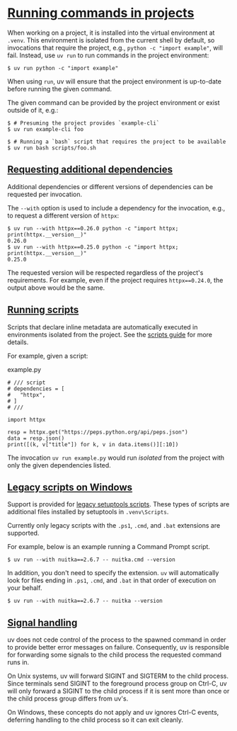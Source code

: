 # [Running commands in projects](#running-commands-in-projects)

When working on a project, it is installed into the virtual environment at `.venv`. This environment is isolated from the current shell by default, so invocations that require the project, e.g., `python -c "import example"`, will fail. Instead, use `uv run` to run commands in the project environment:

```
$ uv run python -c "import example"

```

When using `run`, uv will ensure that the project environment is up-to-date before running the given command.

The given command can be provided by the project environment or exist outside of it, e.g.:

```
$ # Presuming the project provides `example-cli`
$ uv run example-cli foo

$ # Running a `bash` script that requires the project to be available
$ uv run bash scripts/foo.sh

```

## [Requesting additional dependencies](#requesting-additional-dependencies)

Additional dependencies or different versions of dependencies can be requested per invocation.

The `--with` option is used to include a dependency for the invocation, e.g., to request a different version of `httpx`:

```
$ uv run --with httpx==0.26.0 python -c "import httpx; print(httpx.__version__)"
0.26.0
$ uv run --with httpx==0.25.0 python -c "import httpx; print(httpx.__version__)"
0.25.0

```

The requested version will be respected regardless of the project's requirements. For example, even if the project requires `httpx==0.24.0`, the output above would be the same.

## [Running scripts](#running-scripts)

Scripts that declare inline metadata are automatically executed in environments isolated from the project. See the [scripts guide](../../../guides/scripts/#declaring-script-dependencies) for more details.

For example, given a script:

example.py

```
# /// script
# dependencies = [
#   "httpx",
# ]
# ///

import httpx

resp = httpx.get("https://peps.python.org/api/peps.json")
data = resp.json()
print([(k, v["title"]) for k, v in data.items()][:10])

```

The invocation `uv run example.py` would run *isolated* from the project with only the given dependencies listed.

## [Legacy scripts on Windows](#legacy-scripts-on-windows)

Support is provided for [legacy setuptools scripts](https://packaging.python.org/en/latest/guides/distributing-packages-using-setuptools/#scripts). These types of scripts are additional files installed by setuptools in `.venv\Scripts`.

Currently only legacy scripts with the `.ps1`, `.cmd`, and `.bat` extensions are supported.

For example, below is an example running a Command Prompt script.

```
$ uv run --with nuitka==2.6.7 -- nuitka.cmd --version

```

In addition, you don't need to specify the extension. `uv` will automatically look for files ending in `.ps1`, `.cmd`, and `.bat` in that order of execution on your behalf.

```
$ uv run --with nuitka==2.6.7 -- nuitka --version

```

## [Signal handling](#signal-handling)

uv does not cede control of the process to the spawned command in order to provide better error messages on failure. Consequently, uv is responsible for forwarding some signals to the child process the requested command runs in.

On Unix systems, uv will forward SIGINT and SIGTERM to the child process. Since terminals send SIGINT to the foreground process group on Ctrl-C, uv will only forward a SIGINT to the child process if it is sent more than once or the child process group differs from uv's.

On Windows, these concepts do not apply and uv ignores Ctrl-C events, deferring handling to the child process so it can exit cleanly.
